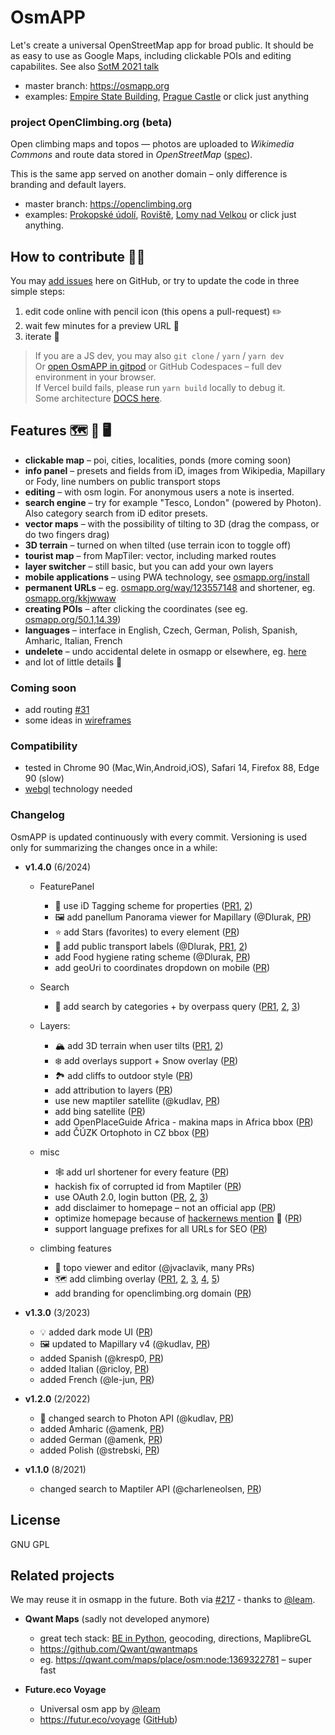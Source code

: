 # OsmAPP

Let's create a universal OpenStreetMap app for broad public. It should be as easy to use as Google Maps, including clickable POIs and editing capabilites. See also [SotM 2021 talk](https://github.com/zbycz/osmapp-talk)

- master branch: https://osmapp.org
- examples: [Empire State Building](https://osmapp.org/way/34633854#17.00/40.7483/-73.9864), [Prague Castle](https://osmapp.org/relation/3312247#17.00/50.0900/14.4000) or click just anything

### project OpenClimbing.org (beta)

Open climbing maps and topos — photos are uploaded to _Wikimedia Commons_ and route data stored in _OpenStreetMap_ ([spec](https://wiki.openstreetmap.org/wiki/Key:wikimedia_commons:path)).

This is the same app served on another domain – only difference is branding and default layers.

- master branch: https://openclimbing.org
- examples: [Prokopské údolí](https://openclimbing.org/relation/17262674),
  [Roviště](https://openclimbing.org/relation/17130100),
  [Lomy nad Velkou](https://openclimbing.org/relation/17089246) or click just anything.

## How to contribute 🐱‍💻

You may [add issues](https://github.com/zbycz/osmapp/issues) here on GitHub, or try to update the code in three simple steps:

1. edit code online with pencil icon (this opens a pull-request) ✏️
2. wait few minutes for a preview URL 💬
3. iterate 🔁

> If you are a JS dev, you may also `git clone` / `yarn` / `yarn dev` \
> Or [open OsmAPP in gitpod](https://gitpod.io/#https://github.com/zbycz/osmapp) or GitHub Codespaces – full dev environment in your browser. \
> If Vercel build fails, please run `yarn build` locally to debug it. \
> Some architecture [DOCS here](./DOCS.md).

## Features 🗺 📱 🖥

- **clickable map** – poi, cities, localities, ponds (more coming soon)
- **info panel** – presets and fields from iD, images from Wikipedia, Mapillary or Fody, line numbers on public transport stops
- **editing** – with osm login. For anonymous users a note is inserted.
- **search engine** – try for example "Tesco, London" (powered by Photon). Also category search from iD editor presets.
- **vector maps** – with the possibility of tilting to 3D (drag the compass, or do two fingers drag)
- **3D terrain** – turned on when tilted (use terrain icon to toggle off)
- **tourist map** – from MapTiler: vector, including marked routes
- **layer switcher** – still basic, but you can add your own layers
- **mobile applications** – using PWA technology, see [osmapp.org/install](https://osmapp.org/install)
- **permanent URLs** – eg. [osmapp.org/way/123557148](https://osmapp.org/way/123557148) and shortener, eg. [osmapp.org/kkjwwaw](https://osmapp.org/kkjwwaw)
- **creating POIs** – after clicking the coordinates (see eg. [osmapp.org/50.1,14.39](https://osmapp.org/50.1,14.39))
- **languages** – interface in English, Czech, German, Polish, Spanish, Amharic, Italian, French
- **undelete** – undo accidental delete in osmapp or elsewhere, eg. [here](https://osmapp.org/node/1219767385)
- and lot of little details 🙂

### Coming soon

- add routing [#31](https://github.com/zbycz/osmapp/issues/31)
- some ideas in [wireframes](https://drive.google.com/drive/folders/0B7awz2fKhg6yQ0JqTjhJRFV5aEE?resourcekey=0-NwX0M0KC3u85IGGyFonJAA&usp=sharing)

### Compatibility

- tested in Chrome 90 (Mac,Win,Android,iOS), Safari 14, Firefox 88, Edge 90 (slow)
- [webgl](https://caniuse.com/webgl) technology needed

### Changelog

OsmAPP is updated continuously with every commit. Versioning is used only for summarizing the changes once in a while:

- **v1.4.0** (6/2024)

  - FeaturePanel

    - 🎉 use iD Tagging scheme for properties ([PR1](https://github.com/zbycz/osmapp/pull/131), [2](https://github.com/zbycz/osmapp/pull/197))
    - 🖼 add panellum Panorama viewer for Mapillary (@Dlurak, [PR](https://github.com/zbycz/osmapp/pull/234))
    - ⭐️ add Stars (favorites) to every element ([PR](https://github.com/zbycz/osmapp/pull/229))
    - 🚌 add public transport labels (@Dlurak, [PR1](https://github.com/zbycz/osmapp/pull/175), [2](https://github.com/zbycz/osmapp/pull/187))
    - add Food hygiene rating scheme (@Dlurak, [PR](https://github.com/zbycz/osmapp/pull/179))
    - add geoUri to coordinates dropdown on mobile ([PR](https://github.com/zbycz/osmapp/pull/153))

  - Search

    - 🔎 add search by categories + by overpass query ([PR1](https://github.com/zbycz/osmapp/pull/186), [2](https://github.com/zbycz/osmapp/pull/192), [3](https://github.com/zbycz/osmapp/pull/213))

  - Layers:

    - 🏔️ add 3D terrain when user tilts ([PR1](https://github.com/zbycz/osmapp/pull/184), [2](https://github.com/zbycz/osmapp/pull/193))
    - ❄️ add overlays support + Snow overlay ([PR](https://github.com/zbycz/osmapp/pull/244))
    - 🏞️ add cliffs to outdoor style ([PR](https://github.com/zbycz/osmapp/pull/264))
    - add attribution to layers ([PR](https://github.com/zbycz/osmapp/pull/154))
    - use new maptiler satellite (@kudlav, [PR](https://github.com/zbycz/osmapp/pull/151))
    - add bing satellite ([PR](https://github.com/zbycz/osmapp/pull/155))
    - add OpenPlaceGuide Africa - makina maps in Africa bbox ([PR](https://github.com/zbycz/osmapp/pull/205))
    - add ČÚZK Ortophoto in CZ bbox ([PR](https://github.com/zbycz/osmapp/pull/245))

  - misc

    - 🕸️ add url shortener for every feature ([PR](https://github.com/zbycz/osmapp/pull/290))
    - hackish fix of corrupted id from Maptiler ([PR](https://github.com/zbycz/osmapp/pull/230))
    - use OAuth 2.0, login button ([PR](https://github.com/zbycz/osmapp/pull/235), [2](https://github.com/zbycz/osmapp/pull/316), [3](https://github.com/zbycz/osmapp/pull/355))
    - add disclaimer to homepage – not an official app ([PR](https://github.com/zbycz/osmapp/pull/233))
    - optimize homepage because of [hackernews mention](https://news.ycombinator.com/item?id=38795559) 🥰 ([PR](https://github.com/zbycz/osmapp/pull/219))
    - support language prefixes for all URLs for SEO ([PR](https://github.com/zbycz/osmapp/pull/141))

  - climbing features
    - 🧗 topo viewer and editor (@jvaclavik, many PRs)
    - 🗺️ add climbing overlay ([PR1](https://github.com/zbycz/osmapp/pull/295), [2](https://github.com/zbycz/osmapp/pull/294), [3](https://github.com/zbycz/osmapp/pull/293), [4](https://github.com/zbycz/osmapp/pull/292), [5](https://github.com/zbycz/osmapp/pull/344))
    - add branding for openclimbing.org domain ([PR](https://github.com/zbycz/osmapp/pull/263))

- **v1.3.0** (3/2023)

  - 💡 added dark mode UI ([PR](https://github.com/zbycz/osmapp/pull/137))
  - 🖼 updated to Mapillary v4 (@kudlav, [PR](https://github.com/zbycz/osmapp/pull/113))
  - added Spanish (@kresp0, [PR](https://github.com/zbycz/osmapp/pull/115))
  - added Italian (@ricloy, [PR](https://github.com/zbycz/osmapp/pull/108))
  - added French (@le-jun, [PR](https://github.com/zbycz/osmapp/pull/101))

- **v1.2.0** (2/2022)

  - 🔎 changed search to Photon API (@kudlav, [PR](https://github.com/zbycz/osmapp/pull/84))
  - added Amharic (@amenk, [PR](https://github.com/zbycz/osmapp/pull/89))
  - added German (@amenk, [PR](https://github.com/zbycz/osmapp/pull/88))
  - added Polish (@strebski, [PR](https://github.com/zbycz/osmapp/pull/77))

- **v1.1.0** (8/2021)
  - changed search to Maptiler API (@charleneolsen, [PR](https://github.com/zbycz/osmapp/pull/57))

## License

GNU GPL

## Related projects

We may reuse it in osmapp in the future. Both via [#217](https://github.com/zbycz/osmapp/issues/217) - thanks to [@leam](https://github.com/laem).

- **Qwant Maps** (sadly not developed anymore)

  - great tech stack: [BE in Python](https://github.com/Qwant/idunn), geocoding, directions, MaplibreGL
  - https://github.com/Qwant/qwantmaps
  - eg. https://qwant.com/maps/place/osm:node:1369322781 – super fast

- **Future.eco Voyage**
  - Universal osm app by [@leam](https://github.com/laem)
  - https://futur.eco/voyage ([GitHub](https://github.com/laem/futureco/tree/master/app/voyage))
